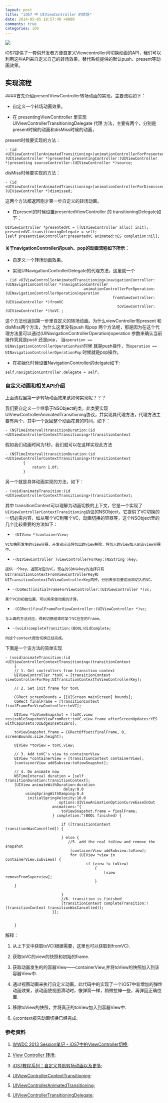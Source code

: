 ```yaml
---
layout: post
title: "iOS7 中 UIViewController 的转场"
date: 2014-05-05 18:57:40 +0800
comments: true
categories: iOS
---
```



![](http://ww3.sinaimg.cn/large/8bcaa2dfjw1ec8pxqd4plj20dw07sdgr.jpg)

iOS7提供了一套供开发者方便自定义Viewcontroller间切换动画的API，我们可以利用这些API来自定义自己的转场效果，替代系统提供的默认push、present等动画效果。

## 实现流程

####首先介绍presentViewController转场动画的实现，主要流程如下：


* 自定义一个转场动画效果。

* 在 presentingViewConttroller 里实现 UIViewControllerTransitioningDelegate 代理	方法，主要有两个，分别是present时候的动画和disMiss时候的动画，

present时候要实现的方法：

``` objc		
- (id <UIViewControllerAnimatedTransitioning>)animationControllerForPresentedController:(UIViewController *)presented presentingController:(UIViewController *)presenting sourceController:(UIViewController *)source;
```

disMiss时候要实现的方法：

``` objc
- (id <UIViewControllerAnimatedTransitioning>)animationControllerForDismissedController:(UIViewController *)dismissed;
```


这两个方法都返回刚才第一步自定义的转场动画。

* 在present的时候设置presentedViewController 的 transitioningDelegate如下：

``` objc
UIViewController *presentedVC = [[UIViewController alloc] init];
presentedVC.transitioningDelegate = self;
[self presentViewController:presentedVC animated:YES completion:nil];
```

#### 关于navigationController的push、pop的动画流程如下所示：

* 自定义一个转场动画效果。

* 实现UINavigationControllerDelegate的代理方法，这里就一个

``` objc
- (id <UIViewControllerAnimatedTransitioning>)navigationController:(UINavigationController *)navigationController
                                   animationControllerForOperation:(UINavigationControllerOperation)operation
                                                fromViewController:(UIViewController *)fromVC
                                                  toViewController:(UIViewController *)toVC ;                                                 
```    

这个方法也返回第一步里自定义的转场动画。为什么viewController有present 和disMiss两个方法，为什么这里没有push 和pop 两个方法呢，那是因为在这个代理方法里可以通过(UINavigationControllerOperation)operation 参数来确认当前操作究竟是push 还是pop， 当`operation == UINavigationControllerOperationPush`时候 就是push操作，当`operation == UINavigationControllerOperationPop` 时候就是pop操作。


*  在初始化时候设置NavigationController的delgate如下:

``` objc
self.navigationController.delegate = self;
```

### 自定义动画和相关API介绍

上面流程里第一步转场动画效果该如何实现呢？？？


我们要自定义一个继承于NSObject的类，此类要实现UIViewControllerAnimatedTransitioning协议，并实现其代理方法，代理方法主要有两个，其中一个返回整个动画花费的时间，如下：

``` objc
- (NSTimeInterval)transitionDuration:(id <UIViewControllerContextTransitioning>)transitionContext
```

假如我们动画时间为1秒，我们就可以在这样实现此方法

``` objc
- (NSTimeInterval)transitionDuration:(id <UIViewControllerContextTransitioning>)transitionContext
		{
			return 1.0f;
		}
```

另一个就是具体动画实现的方法，如下：

``` objc
- (void)animateTransition:(id <UIViewControllerContextTransitioning>)transitionContext;
```

其中	transitionContext可以理解为动画切换的上下文，它是一个实现了 `UIViewControllerContextTransitioning`协议的NSObject，它提供了VC切换的一切必需内容，如从哪个VC到哪个VC，动画切换的容器等，这个NSObject里的几个比较重要的方法如下：

   * `-(UIView *)containerView; `

	VC切换所发生的view容器，开发者应该将切出的view移除，将切入的view加入到该view容器中。

   * `-(UIViewController )viewControllerForKey:(NSString )key; `

	提供一个key，返回对应的VC。现在的SDK中key的选择只有UITransitionContextFromViewControllerKey和UITransitionContextToViewControllerKey两种，分别表示将要切出和切入的VC。

   * `-(CGRect)initialFrameForViewController:(UIViewController *)vc; `

	某个VC的初始位置，可以用来做动画的计算。

   * `-(CGRect)finalFrameForViewController:(UIViewController *)vc;`

	与上面的方法对应，得到切换结束时某个VC应在的frame。

   * `-(void)completeTransition:(BOOL)didComplete; `

	向这个context报告切换已经完成。


下面是一个该方法的简单实现

```objc
- (void)animateTransition:(id <UIViewControllerContextTransitioning>)transitionContext
	{
    // 1. Get controllers from transition context
    UIViewController *toVC = [transitionContext viewControllerForKey:UITransitionContextToViewControllerKey];

    // 2. Set init frame for toVC

    CGRect screenBounds = [[UIScreen mainScreen] bounds];
    CGRect finalFrame = [transitionContext finalFrameForViewController:toVC];

    UIView *toViewSnapshot = [toVC.view resizableSnapshotViewFromRect:toVC.view.frame afterScreenUpdates:YES withCapInsets:UIEdgeInsetsZero];

    toViewSnapshot.frame = CGRectOffset(finalFrame, 0, screenBounds.size.height);

    UIView *toView = toVC.view;

    // 3. Add toVC's view to containerView
    UIView *containerView = [transitionContext containerView];
    [containerView addSubview:toViewSnapshot];

    // 4. Do animate now
    NSTimeInterval duration = [self transitionDuration:transitionContext];
    [UIView animateWithDuration:duration
                          delay:0.0
         usingSpringWithDamping:0.4
          initialSpringVelocity:10.0
                        options:UIViewAnimationOptionCurveEaseInOut
                     animations:^{
                         toViewSnapshot.frame = finalFrame;
                     } completion:^(BOOL finished) {

                         if ([transitionContext transitionWasCancelled]) {

                         } else {
							//5. add the real toView and remove the snapshot
                             [containerView addSubview:toView];
                             for (UIView *view in containerView.subviews) {
        							if (view != toView)
        								{
            								[view removeFromSuperview];
        								}
    }

                         }
                         //6. transition is finished
                         [transitionContext completeTransition:![transitionContext transitionWasCancelled]];
                     }];


	}
```



解释：

1. 	从上下文中获取toVC(根据需要，这里也可以获取到fromVC).

2. 	获取toVC的view的快照和初始的frame.

3. 	获取动画发生的的容器View——containerView,并将toView的快照加入到该容器View中.

4. 	通过视图动画来执行自定义动画，此代码中的实现了一个iOS7中新增加的弹性动画效果，该动画使视图滑动时，像弹簧一样，稍微拉伸一些，再弹回正确位置.

5. 	移除toView的快照，并将真正的toView加入到容器View中.

6. 	向context报告动画切换已经完成.


### 参考资料

1. [WWDC 2013 Session笔记 - iOS7中的ViewController切换](http://onevcat.com/2013/10/vc-transition-in-ios7/);

2. [View Controller 转场](http://objccn.io/issue-5-3/);

3. [iOS7教程系列：自定义导航转场动画以及更多](http://www.cocoachina.com/gamedev/misc/2013/1224/7597.html);

4. [UIViewControllerContextTransitioning](https://developer.apple.com/library/ios/documentation/UIKit/Reference/UIViewControllerContextTransitioning_protocol/Reference/Reference.html);

5. [UIViewControllerAnimatedTransitioning](https://developer.apple.com/library/ios/documentation/UIKit/Reference/UIViewControllerAnimatedTransitioning_Protocol/Reference/Reference.html);

6. [UIViewControllerTransitioningDelegate](https://developer.apple.com/library/ios/documentation/uikit/reference/UIViewControllerTransitioningDelegate_protocol/Reference/Reference.html);
